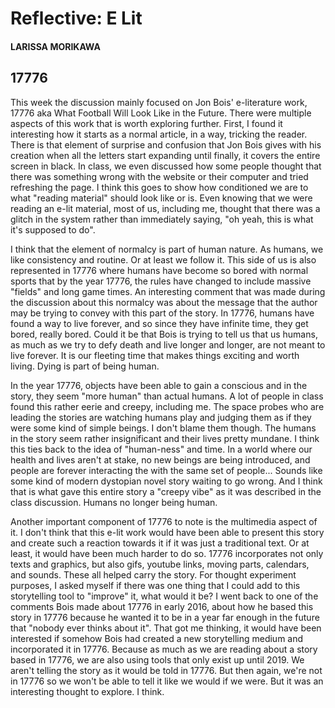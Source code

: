 # Reflective: E Lit

#### LARISSA MORIKAWA

## 17776

This week the discussion mainly focused on Jon Bois' e-literature work, 17776 aka What Football Will Look Like in the Future. There were multiple aspects of this work that is worth exploring further. First, I found it interesting how it starts as a normal article, in a way, tricking the reader. There is that element of surprise and confusion that Jon Bois gives with his creation when all the letters start expanding until finally, it covers the entire screen in black. In class, we even discussed how some people thought that there was something wrong with the website or their computer and tried refreshing the page. I think this goes to show how conditioned we are to what "reading material" should look like or is. Even knowing that we were reading an e-lit material, most of us, including me, thought that there was a glitch in the system rather than immediately saying, "oh yeah, this is what it's supposed to do". 

I think that the element of normalcy is part of human nature. As humans, we like consistency and routine. Or at least we follow it. This side of us is also represented in 17776 where humans have become so bored with normal sports that by the year 17776, the rules have changed to include massive "fields" and long game times. An interesting comment that was made during the discussion about this normalcy was about the message that the author may be trying to convey with this part of the story. In 17776, humans have found a way to live forever, and so since they have infinite time, they get bored, really bored. Could it be that Bois is trying to tell us that us humans, as much as we try to defy death and live longer and longer, are not meant to live forever. It is our fleeting time that makes things exciting and worth living. Dying is part of being human. 

In the year 17776, objects have been able to gain a conscious and in the story, they seem "more human" than actual humans. A lot of people in class found this rather eerie and creepy, including me. The space probes who are leading the stories are watching humans play and judging them as if they were some kind of simple beings. I don't blame them though. The humans in the story seem rather insignificant and their lives pretty mundane. I think this ties back to the idea of 
"human-ness" and time. In a world where our health and lives aren't at stake, no new beings are being introduced, and people are forever interacting the with the same set of people... Sounds like some kind of modern dystopian novel story waiting to go wrong. And I think that is what gave this entire story a "creepy vibe" as it was described in the class discussion. Humans no longer being human. 

Another important component of 17776 to note is the multimedia aspect of it. I don't think that this e-lit work would have been able to present this story and create such a reaction towards it if it was just a traditional text. Or at least, it would have been much harder to do so. 17776 incorporates not only texts and graphics, but also gifs, youtube links, moving parts, calendars, and sounds. These all helped carry the story. For thought experiment purposes, I asked myself if there was one thing that I could add to this storytelling tool to "improve" it, what would it be? I went back to one of the comments Bois made about 17776 in early 2016, about how he based this story in 17776 because he wanted it to be in a year far enough in the future that "nobody ever thinks about it". That got me thinking, it would have been interested if somehow Bois had created a new storytelling medium and incorporated it in 17776. Because as much as we are reading about a story based in 17776, we are also using tools that only exist up until 2019. We aren't telling the story as it would be told in 17776. But then again, we're not in 17776 so we won't be able to tell it like we would if we were. But it was an interesting thought to explore. I think. 